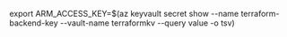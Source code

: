 export ARM_ACCESS_KEY=$(az keyvault secret show --name terraform-backend-key --vault-name terraformkv --query value -o tsv)